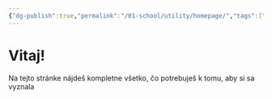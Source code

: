 ```yaml
---
{"dg-publish":true,"permalink":"/01-school/utility/homepage/","tags":["gardenEntry"]}
---
```


# Vitaj!
Na tejto stránke nájdeš kompletne všetko, čo potrebuješ k tomu, aby si sa vyznala 